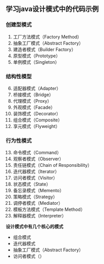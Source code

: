 
## 学习java设计模式中的代码示例

### 创建型模式 

1. 工厂方法模式（Factory Method）
2. 抽象工厂模式（Abstract Factory）
3. 建造者模式（Builder Factory）
4. 原型模式（Prototype）
5. 单例模式（Singleton）

### 结构性模型

6. 适配器模式（Adapter）
7. 桥接模式（Bridge）
8. 代理模式（Proxy）
9. 外观模式（Facade）
10. 装饰模式（Decorator）
11. 组合模式（Composite）
12. 享元模式（Flyweight）

### 行为性模式

13. 命令模式（Command）
14. 观察者模式（Observer）
15. 责任链模式（Chain of Responsibility）
16. 迭代器模式（Iterator）
17. 访问者模式（Visitor）
18. 状态模式（State）
19. 备忘录模式（Memento）
20. 策略模式（Strategy）
21. 调停者模式（Mediator）
22. 模板方法模式（Template Method）
23. 解释器模式（Interpreter）


**设计模式中有几个核心的模式**
- 组合模式
- 迭代器模式
- 抽象工厂模式（Abstract Factory）
- 访问者模式（）
